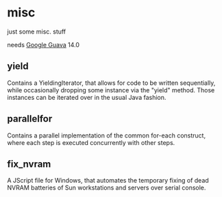 misc
====

just some misc. stuff

needs [Google Guava](https://code.google.com/p/guava-libraries/) 14.0


yield
-----

Contains a YieldingIterator, that allows for code to be written sequentially, while occasionally dropping some instance via the "yield" method. Those instances can be iterated over in the usual Java fashion.


parallelfor
-----------

Contains a parallel implementation of the common for-each construct, where each step is executed concurrently with other steps.

fix_nvram
---------

A JScript file for Windows, that automates the temporary fixing of dead NVRAM batteries of Sun workstations and servers over serial console.
